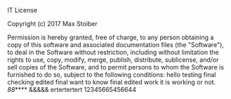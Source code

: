 IT License

Copyright (c) 2017 Max Stoiber

Permission is hereby granted, free of charge, to any person obtaining a copy
of this software and associated documentation files (the "Software"), to deal
in the Software without restriction, including without limitation the rights
to use, copy, modify, merge, publish, distribute, sublicense, and/or sell
copies of the Software, and to permit persons to whom the Software is
furnished to do so, subject to the following conditions:
hello 
testing final checking
edited final 
want to know final edited work
it is working or not.
*88*****
&&&&&
ertertertert
12345665456644
